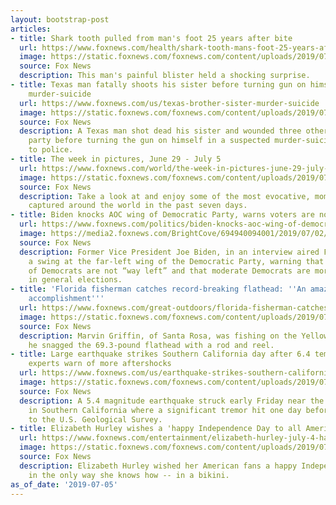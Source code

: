 ```yaml
---
layout: bootstrap-post
articles:
- title: Shark tooth pulled from man's foot 25 years after bite
  url: https://www.foxnews.com/health/shark-tooth-mans-foot-25-years-after-bite
  image: https://static.foxnews.com/foxnews.com/content/uploads/2019/07/shark_tooth_split.jpg
  source: Fox News
  description: This man's painful blister held a shocking surprise.
- title: Texas man fatally shoots his sister before turning gun on himself in suspected
    murder-suicide
  url: https://www.foxnews.com/us/texas-brother-sister-murder-suicide
  image: https://static.foxnews.com/foxnews.com/content/uploads/2019/07/julianna-carr.jpg
  source: Fox News
  description: A Texas man shot dead his sister and wounded three others at her housewarming
    party before turning the gun on himself in a suspected murder-suicide, according
    to police.
- title: The week in pictures, June 29 - July 5
  url: https://www.foxnews.com/world/the-week-in-pictures-june-29-july-5
  image: https://static.foxnews.com/foxnews.com/content/uploads/2019/07/01_AP19183432771325.jpg
  source: Fox News
  description: Take a look at and enjoy some of the most evocative, momentous images
    captured around the world in the past seven days.
- title: Biden knocks AOC wing of Democratic Party, warns voters are not ‘way left’
  url: https://www.foxnews.com/politics/biden-knocks-aoc-wing-of-democratic-party-warns-voters-are-not-way-left
  image: https://media2.foxnews.com/BrightCove/694940094001/2019/07/02/694940094001_6054881864001_6054883706001-vs.jpg
  source: Fox News
  description: Former Vice President Joe Biden, in an interview aired Friday, took
    a swing at the far-left wing of the Democratic Party, warning that the majority
    of Democrats are not “way left” and that moderate Democrats are more electable
    in general elections.
- title: 'Florida fisherman catches record-breaking flathead: ''An amazing angling
    accomplishment'''
  url: https://www.foxnews.com/great-outdoors/florida-fisherman-catches-record-breaking-flathead-an-amazing-angling-accomplishment
  image: https://static.foxnews.com/foxnews.com/content/uploads/2019/07/FlatheadFWC2.jpg
  source: Fox News
  description: Marvin Griffin, of Santa Rosa, was fishing on the Yellow River when
    he snagged the 69.3-pound flathead with a rod and reel.
- title: Large earthquake strikes Southern California day after 6.4 temblor hit region,
    experts warn of more aftershocks
  url: https://www.foxnews.com/us/earthquake-strikes-southern-california-day-after-6-4-temblor
  image: https://static.foxnews.com/foxnews.com/content/uploads/2019/07/CA-Searles-Valley2.jpg
  source: Fox News
  description: A 5.4 magnitude earthquake struck early Friday near the same region
    in Southern California where a significant tremor hit one day before, according
    to the U.S. Geological Survey.
- title: Elizabeth Hurley wishes a 'happy Independence Day to all Americans'
  url: https://www.foxnews.com/entertainment/elizabeth-hurley-july-4-happy-independence-day
  image: https://static.foxnews.com/foxnews.com/content/uploads/2019/07/hurley.jpg
  source: Fox News
  description: Elizabeth Hurley wished her American fans a happy Independence Day
    in the only way she knows how -- in a bikini.
as_of_date: '2019-07-05'
---
```


